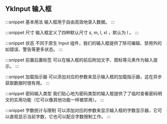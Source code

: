 ## YkInput 输入框

:::snippet
基本用法
输入框用于自由高效地录入数据。
<InputPrimary/>
:::

:::snippet
尺寸
输入框定义了四种默认尺寸 s, m, l, xl ，默认为 l 。
<InputSize/>
:::

:::snippet
状态
不同于原生 Input 组件，我们的输入框提供了除可编辑、禁用外的如错误、警告等更多状态。
<InputStatus/>
:::

:::snippet
前置后置标签
可以在输入框的前后附加文字、图标等元素作为输入提示。
<InputDeco/>
:::

:::snippet
加载指示器
可以添加对应的参数来显示输入框的加载指示器，这在异步获取数据时很有用。
<InputLoading/>
:::

:::snippet
密码输入类型
我们贴心地为密码类型的输入框提供了了临时查看密码明文的实用功能（它可以像其他功能一样被禁用）。
<InputTypes/>
:::

:::snippet
字数统计与限制
可以添加对应的参数来显示输入框的字数显示器，它可以直观显示当前字数，它也可以配合字数限制工作。
<InputCounterLimit/>
:::
